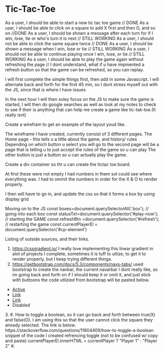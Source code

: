 # Tic-Tac-Toe
As a user, I should be able to start a new tic tac toe game // DONE
As a user, I should be able to click on a square to add X first and then O, and so on //DONE
As a user, I should be shown a message after each turn for if I win, lose, tie or who's turn it is next // STILL WORKING
As a user, I should not be able to click the same square twice // DONE
As a user, I should be shown a message when I win, lose or tie // STILL WORKING 
As a user, I should not be able to continue playing once I win, lose, or tie // STILL WORKING
As a user, I should be able to play the game again without refreshing the page // I dont understand, what if u have impmented a refresh button so that the game can be refreshed, so you can replay.


I will first complete the simple things first, then add in some Javascript. I will alternate back and forth for the first 45 min, so I dont stress myself out with the JS, since that is where I have issues

In the next hour I will then soley focus on the JS to make sure the game is started, I will then do google searches as well as look at my notes to check to see if their is anything that can help me create a game like tic-tak-toe.(It really isnt)

Create a wirefram to get an example of the layout youd like.

The wireframe I have created, currently consist of 3 different pages. 
The Home page - this tells u a little about the game, and history/ rules 
Depending on which button u select you will go to the second page will be a page that is telling u to just accept the rules of the game so u can play
The other button is just a button so u can actually play the game.

Create a div container so tht u can create the tictac toe board.
<div class="container-nine">
    <div class="box">  </div>
    <div class="box">  </div>
    <div class="box">  </div>
    <div class="box"> </div>
    <div class="box"> </div>
    <div class="box">  </div>
    <div class="box"> </div>
    <div class="box"> </div>
    <div class="box"> </div>
</div>

At first these were not empty I had numbers in them soI could see where everything was. I had to ommit the numbers in order for the X & O to render properly. 

I then will have to go in, and update the css so that it forms a box by using display grid

Moving on to the JS 
const boxes=document.querySelectorAll('.box'); // going into each box 
const statusTxt=document.querySelector('#play-now'); // starting the GAME
const refreshBtn =document.querySelector('#refresh'); // restarting the game
const currentPlayerEl = document.querySelector('#cp-element')



Listing of outside sources, and their links. 

1. https://cssgradient.io/
I really love implementing this linear gradient in alot of projects I complete, sometimes it is tuff to utlize, to get it to render properly, but I keep trying different things.
2. https://getbootstrap.com/docs/5.3/components/navs-tabs/
used bootstrap to create the navbar, the current navarbar I dont really like, so im going back and forth on if I should keep it or omit it, and just stick with buttoons 
the code utlizied from bootstrap will be pasted below.
<ul class="nav justify-content-end">
  <li class="nav-item">
    <a class="nav-link active" aria-current="page" href="#">Active</a>
  </li>
  <li class="nav-item">
    <a class="nav-link" href="#">Link</a>
  </li>
  <li class="nav-item">
    <a class="nav-link" href="#">Link</a>
  </li>
  <li class="nav-item">
    <a class="nav-link disabled">Disabled</a>
  </li>
</ul>
3. 
#. How to toggle a boolean, so it can go back and forth between true(X) and false(O), I am using this so that the user cannot click the square they already selected. The link is below. 
https://stackoverflow.com/questions/11604409/how-to-toggle-a-boolean
snippet of the code I created refrencing toggle (not to be confused w/ copy and paste)  currentPlayerEl.innerHTML = currentPlayer ? "Player 1" : "Player 2" 
#. 